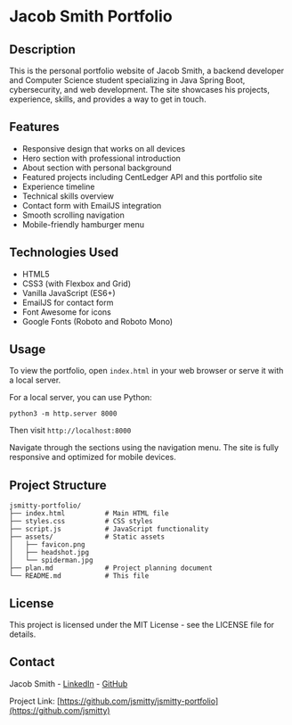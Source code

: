 # Jacob Smith Portfolio

## Description

This is the personal portfolio website of Jacob Smith, a backend developer and Computer Science student specializing in Java Spring Boot, cybersecurity, and web development. The site showcases his projects, experience, skills, and provides a way to get in touch.

## Features

- Responsive design that works on all devices
- Hero section with professional introduction
- About section with personal background
- Featured projects including CentLedger API and this portfolio site
- Experience timeline
- Technical skills overview
- Contact form with EmailJS integration
- Smooth scrolling navigation
- Mobile-friendly hamburger menu

## Technologies Used

- HTML5
- CSS3 (with Flexbox and Grid)
- Vanilla JavaScript (ES6+)
- EmailJS for contact form
- Font Awesome for icons
- Google Fonts (Roboto and Roboto Mono)

## Usage

To view the portfolio, open `index.html` in your web browser or serve it with a local server.

For a local server, you can use Python:
```
python3 -m http.server 8000
```
Then visit `http://localhost:8000`

Navigate through the sections using the navigation menu. The site is fully responsive and optimized for mobile devices.

## Project Structure

```
jsmitty-portfolio/
├── index.html          # Main HTML file
├── styles.css          # CSS styles
├── script.js           # JavaScript functionality
├── assets/             # Static assets
│   ├── favicon.png
│   ├── headshot.jpg
│   └── spiderman.jpg
├── plan.md             # Project planning document
└── README.md           # This file
```


## License

This project is licensed under the MIT License - see the LICENSE file for details.

## Contact

Jacob Smith - [LinkedIn](https://linkedin.com/in/jacobsmith) - [GitHub](https://github.com/jsmitty)

Project Link: [https://github.com/jsmitty/jsmitty-portfolio](https://github.com/jsmitty)